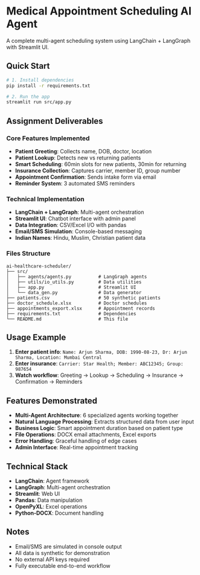 # Medical Appointment Scheduling AI Agent

A complete multi-agent scheduling system using LangChain + LangGraph with Streamlit UI.

## Quick Start

```bash
# 1. Install dependencies
pip install -r requirements.txt

# 2. Run the app
streamlit run src/app.py
```

## Assignment Deliverables

### Core Features Implemented
- **Patient Greeting**: Collects name, DOB, doctor, location
- **Patient Lookup**: Detects new vs returning patients
- **Smart Scheduling**: 60min slots for new patients, 30min for returning
- **Insurance Collection**: Captures carrier, member ID, group number
- **Appointment Confirmation**: Sends intake form via email
- **Reminder System**: 3 automated SMS reminders

### Technical Implementation
- **LangChain + LangGraph**: Multi-agent orchestration
- **Streamlit UI**: Chatbot interface with admin panel
- **Data Integration**: CSV/Excel I/O with pandas
- **Email/SMS Simulation**: Console-based messaging
- **Indian Names**: Hindu, Muslim, Christian patient data

### Files Structure
```
ai-healthcare-scheduler/
├── src/
│   ├── agents/agents.py          # LangGraph agents
│   ├── utils/io_utils.py         # Data utilities
│   ├── app.py                    # Streamlit UI
│   └── data_gen.py               # Data generator
├── patients.csv                  # 50 synthetic patients
├── doctor_schedule.xlsx          # Doctor schedules
├── appointments_export.xlsx      # Appointment records
├── requirements.txt              # Dependencies
└── README.md                     # This file
```

## Usage Example

1. **Enter patient info**: `Name: Arjun Sharma, DOB: 1990-08-23, Dr: Arjun Sharma, Location: Mumbai Central`
2. **Enter insurance**: `Carrier: Star Health; Member: ABC12345; Group: 987654`
3. **Watch workflow**: Greeting -> Lookup -> Scheduling -> Insurance -> Confirmation -> Reminders

## Features Demonstrated

- **Multi-Agent Architecture**: 6 specialized agents working together
- **Natural Language Processing**: Extracts structured data from user input
- **Business Logic**: Smart appointment duration based on patient type
- **File Operations**: DOCX email attachments, Excel exports
- **Error Handling**: Graceful handling of edge cases
- **Admin Interface**: Real-time appointment tracking

## Technical Stack

- **LangChain**: Agent framework
- **LangGraph**: Multi-agent orchestration
- **Streamlit**: Web UI
- **Pandas**: Data manipulation
- **OpenPyXL**: Excel operations
- **Python-DOCX**: Document handling

## Notes

- Email/SMS are simulated in console output
- All data is synthetic for demonstration
- No external API keys required
- Fully executable end-to-end workflow

